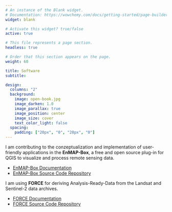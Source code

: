 ```yaml
---
# An instance of the Blank widget.
# Documentation: https://wowchemy.com/docs/getting-started/page-builder/
widget: blank

# Activate this widget? true/false
active: true

# This file represents a page section.
headless: true

# Order that this section appears on the page.
weight: 60

title: Software
subtitle:

design:
  columns: "2"
  background:
    image: open-book.jpg
    image_darken: 1.0
    image_parallax: true
    image_position: center
    image_size: cover
    text_color_light: false
  spacing:
    padding: ["20px", "0", "20px", "0"]
---
```


I am contributing to the conzeptualization and implementation of user-friendly applications in the **EnMAP-Box**, a free and open source plug-in for QGIS to visualize and process remote sensing data. 
- [EnMAP-Box Documentation](https://enmap-box.readthedocs.io/en/latest/)
- [EnMAP-Box Source Code Repository](https://bitbucket.org/hu-geomatics/enmap-box/src/develop/)

I am using **FORCE** for deriving Analysis-Ready-Data from the Landsat and Sentinel-2 data archives. 
- [FORCE Documentation](https://force-eo.readthedocs.io/en/latest/) 
- [FORCE Source Code Repository](https://github.com/davidfrantz/force) 
